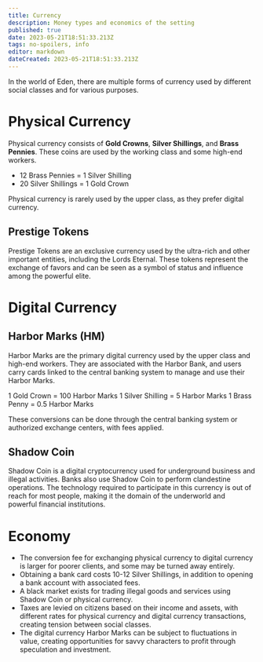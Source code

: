 ```yaml
---
title: Currency
description: Money types and economics of the setting
published: true
date: 2023-05-21T18:51:33.213Z
tags: no-spoilers, info
editor: markdown
dateCreated: 2023-05-21T18:51:33.213Z
---
```



In the world of Eden, there are multiple forms of currency used by different social classes and for various purposes.

# Physical Currency

Physical currency consists of **Gold Crowns**, **Silver Shillings**, and **Brass Pennies**. These coins are used by the working class and some high-end workers.

- 12 Brass Pennies = 1 Silver Shilling
- 20 Silver Shillings = 1 Gold Crown

Physical currency is rarely used by the upper class, as they prefer digital currency.

## Prestige Tokens

Prestige Tokens are an exclusive currency used by the ultra-rich and other important entities, including the Lords Eternal. These tokens represent the exchange of favors and can be seen as a symbol of status and influence among the powerful elite.

# Digital Currency

## Harbor Marks (HM)

Harbor Marks are the primary digital currency used by the upper class and high-end workers. They are associated with the Harbor Bank, and users carry cards linked to the central banking system to manage and use their Harbor Marks.

1 Gold Crown = 100 Harbor Marks
1 Silver Shilling = 5 Harbor Marks
1 Brass Penny = 0.5 Harbor Marks

These conversions can be done through the central banking system or authorized exchange centers, with fees applied.

## Shadow Coin

Shadow Coin is a digital cryptocurrency used for underground business and illegal activities. Banks also use Shadow Coin to perform clandestine operations. The technology required to participate in this currency is out of reach for most people, making it the domain of the underworld and powerful financial institutions.

# Economy

- The conversion fee for exchanging physical currency to digital currency is larger for poorer clients, and some may be turned away entirely.
- Obtaining a bank card costs 10-12 Silver Shillings, in addition to opening a bank account with associated fees.
- A black market exists for trading illegal goods and services using Shadow Coin or physical currency.
- Taxes are levied on citizens based on their income and assets, with different rates for physical currency and digital currency transactions, creating tension between social classes.
- The digital currency Harbor Marks can be subject to fluctuations in value, creating opportunities for savvy characters to profit through speculation and investment.